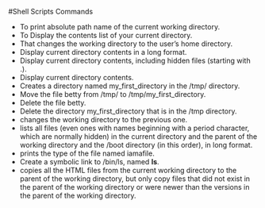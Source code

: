 #Shell Scripts Commands
* To print absolute path name of the current working directory.
* To Display the contents list of your current directory.
* That changes the working directory to the user’s home directory.
* Display current directory contents in a long format.
* Display current directory contents, including hidden files (starting with .).
* Display current directory contents.
* Creates a directory named my_first_directory in the /tmp/ directory.
* Move the file betty from /tmp/ to /tmp/my_first_directory.
* Delete the file betty.
* Delete the directory my_first_directory that is in the /tmp directory.
* changes the working directory to the previous one.
* lists all files (even ones with names beginning with a period character, which are normally hidden) in the current directory and the parent of the working directory and the /boot directory (in this order), in long format.
*  prints the type of the file named iamafile.
* Create a symbolic link to /bin/ls, named __ls__.
* copies all the HTML files from the current working directory to the parent of the working directory, but only copy files that did not exist in the parent of the working directory or were newer than the versions in the parent of the working directory.
